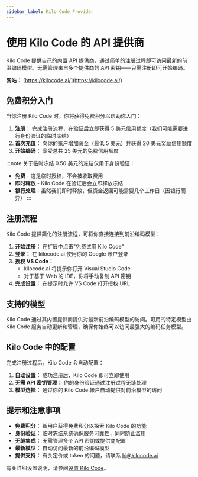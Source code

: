 ```yaml
---
sidebar_label: Kilo Code Provider
---
```


# 使用 Kilo Code 的 API 提供商

Kilo Code 提供自己的内置 API 提供商，通过简单的注册过程即可访问最新的前沿编码模型。无需管理来自多个提供商的 API 密钥——只需注册即可开始编码。

**网站：** [https://kilocode.ai/](https://kilocode.ai/)

## 免费积分入门

当你注册 Kilo Code 时，你将获得免费积分以帮助你入门：

1. **注册：** 完成注册流程，在验证后立即获得 5 美元信用额度（我们可能需要进行身份验证的临时冻结）
2. **首次充值：** 向你的账户增加资金（最低 5 美元）并获得 20 美元奖励信用额度
3. **开始编码：** 享受总共 25 美元的免费信用额度

:::note 关于临时冻结
0.50 美元的冻结仅用于身份验证：

- **免费** - 这是临时授权，不会被收取费用
- **即时释放** - Kilo Code 在验证后会立即释放冻结
- **银行处理** - 虽然我们即时释放，但资金返回可能需要几个工作日（因银行而异）
  :::

## 注册流程

Kilo Code 提供简化的注册流程，可将你直接连接到前沿编码模型：

1. **开始注册：** 在扩展中点击"免费试用 Kilo Code"
2. **登录：** 在 kilocode.ai 使用你的 Google 账户登录
3. **授权 VS Code：**
   - kilocode.ai 将提示你打开 Visual Studio Code
   - 对于基于 Web 的 IDE，你将手动复制 API 密钥
4. **完成设置：** 在提示时允许 VS Code 打开授权 URL

<!-- <img src="/img/setting-up/signupflow.gif" alt="Kilo Code 的注册流程" width="600" /> -->

## 支持的模型

Kilo Code 通过其内置提供商提供对最新前沿编码模型的访问。可用的特定模型由 Kilo Code 服务自动更新和管理，确保你始终可以访问最强大的编码任务模型。

## Kilo Code 中的配置

完成注册过程后，Kilo Code 会自动配置：

1.  **自动设置：** 成功注册后，Kilo Code 即可立即使用
2.  **无需 API 密钥管理：** 你的身份验证通过注册过程无缝处理
3.  **模型选择：** 通过你的 Kilo Code 帐户自动提供对前沿模型的访问

## 提示和注意事项

-   **免费积分：** 新用户获得免费积分以探索 Kilo Code 的功能
-   **身份验证：** 临时冻结系统确保服务可靠性，同时防止滥用
-   **无缝集成：** 无需管理多个 API 密钥或提供商配置
-   **最新模型：** 自动访问最新的前沿编码模型
-   **提供支持：** 有关定价或 token 的问题，请联系 [hi@kilocode.ai](mailto:hi@kilocode.ai)

有关详细设置说明，请参阅[设置 Kilo Code](/getting-started/setting-up)。
